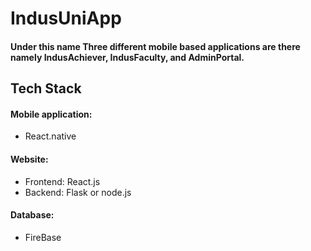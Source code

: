 # IndusUniApp

#### Under this name Three different mobile based applications are there namely IndusAchiever, IndusFaculty, and AdminPortal.

## Tech Stack

#### Mobile application:

- React.native

#### Website:

- Frontend: React.js
- Backend: Flask or node.js

#### Database:

- FireBase
